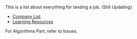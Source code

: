 This is a list about everything for landing a job. (Still Updating)

- [Company List](https://github.com/Refactoryourself/Refactoryourself/blob/master/Companies.md)
- [Learning Resources](https://github.com/rootshaw/Refactoryourself/blob/master/LearningResources.md)

For Algorithms Part, refer to Issues.
